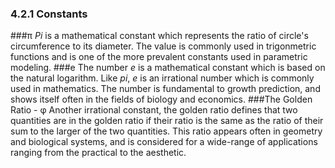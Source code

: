 ### 4.2.1 Constants

###π
*Pi* is a mathematical constant which represents the ratio of circle's circumference to its diameter.  The value is commonly used in trigonmetric functions and is one of the more prevalent constants used in parametric modeling.
###e
The number *e* is a mathematical constant which is based on the natural logarithm.  Like *pi*, *e* is an irrational number which is commonly used in mathematics. The number is fundamental to growth prediction, and shows itself often in the fields of biology and economics.
###The Golden Ratio -  φ
Another irrational constant, the golden ratio defines that two quantities are in the golden ratio if their ratio is the same as the ratio of their sum to the larger of the two quantities.  This ratio appears often in geometry and biological systems, and is considered for a wide-range of applications ranging from the practical to the aesthetic.
